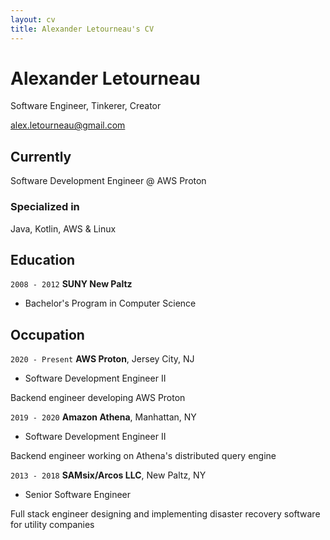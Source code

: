```yaml
---
layout: cv
title: Alexander Letourneau's CV
---
```

# Alexander Letourneau
Software Engineer, Tinkerer, Creator

<div id="webaddress">
<a href="alex.letourneau@gmail.com">alex.letourneau@gmail.com</a>
</div>


## Currently

Software Development Engineer @ AWS Proton

### Specialized in

Java, Kotlin, AWS & Linux


## Education

`2008 - 2012`
__SUNY New Paltz__

- Bachelor's Program in Computer Science


## Occupation

`2020 - Present`
__AWS Proton__, Jersey City, NJ

- Software Development Engineer II

Backend engineer developing AWS Proton


`2019 - 2020`
__Amazon Athena__, Manhattan, NY

- Software Development Engineer II

Backend engineer working on Athena's distributed query engine


`2013 - 2018`
__SAMsix/Arcos LLC__, New Paltz, NY

- Senior Software Engineer

Full stack engineer designing and implementing disaster recovery software for utility companies


<!-- ### Footer

Last updated: September 2021 -->


